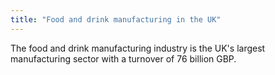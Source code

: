 ```yaml
---
title: "Food and drink manufacturing in the UK"
---
```


The food and drink manufacturing industry is the UK's largest manufacturing sector with a turnover of 76 billion GBP.
